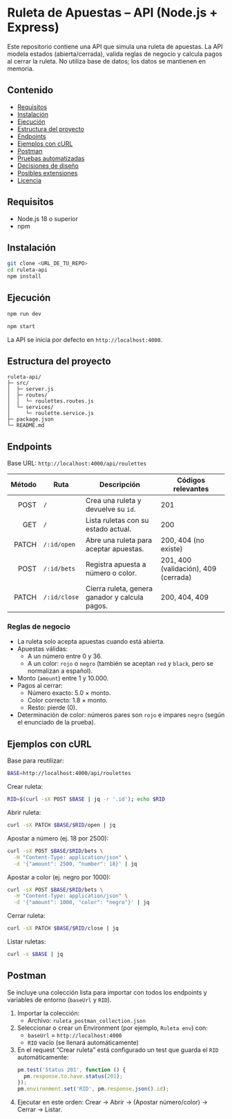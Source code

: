 # Ruleta de Apuestas – API (Node.js + Express)

Este repositorio contiene una API que simula una ruleta de apuestas. La API modela estados (abierta/cerrada), valida reglas de negocio y calcula pagos al cerrar la ruleta. No utiliza base de datos; los datos se mantienen en memoria.

## Contenido
- [Requisitos](#requisitos)
- [Instalación](#instalación)
- [Ejecución](#ejecución)
- [Estructura del proyecto](#estructura-del-proyecto)
- [Endpoints](#endpoints)
- [Ejemplos con cURL](#ejemplos-con-curl)
- [Postman](#postman)
- [Pruebas automatizadas](#pruebas-automatizadas)
- [Decisiones de diseño](#decisiones-de-diseño)
- [Posibles extensiones](#posibles-extensiones)
- [Licencia](#licencia)

## Requisitos
- Node.js 18 o superior
- npm

## Instalación
```bash
git clone <URL_DE_TU_REPO>
cd ruleta-api
npm install
```

## Ejecución
```bash
npm run dev     

npm start      
```
La API se inicia por defecto en `http://localhost:4000`.

## Estructura del proyecto
```
ruleta-api/
├─ src/
│  ├─ server.js
│  ├─ routes/
│  │  └─ roulettes.routes.js
│  └─ services/
│     └─ roulette.service.js
├─ package.json
└─ README.md
```

## Endpoints

Base URL: `http://localhost:4000/api/roulettes`

| Método | Ruta                         | Descripción                                   | Códigos relevantes                  |
|-------:|------------------------------|-----------------------------------------------|-------------------------------------|
|  POST  | `/`                          | Crea una ruleta y devuelve su `id`.           | 201                                  |
|   GET  | `/`                          | Lista ruletas con su estado actual.           | 200                                  |
| PATCH  | `/:id/open`                  | Abre una ruleta para aceptar apuestas.        | 200, 404 (no existe)                 |
|  POST  | `/:id/bets`                  | Registra apuesta a número o color.            | 201, 400 (validación), 409 (cerrada) |
| PATCH  | `/:id/close`                 | Cierra ruleta, genera ganador y calcula pagos.| 200, 404, 409                        |

### Reglas de negocio
- La ruleta solo acepta apuestas cuando está abierta.
- Apuestas válidas:
  - A un número entre 0 y 36.
  - A un color: `rojo` o `negro` (también se aceptan `red` y `black`, pero se normalizan a español).
- Monto (`amount`) entre 1 y 10.000.
- Pagos al cerrar:
  - Número exacto: 5.0 × monto.
  - Color correcto: 1.8 × monto.
  - Resto: pierde (0).
- Determinación de color: números pares son `rojo` e impares `negro` (según el enunciado de la prueba).

## Ejemplos con cURL

Base para reutilizar:
```bash
BASE=http://localhost:4000/api/roulettes
```

Crear ruleta:
```bash
RID=$(curl -sX POST $BASE | jq -r '.id'); echo $RID
```

Abrir ruleta:
```bash
curl -sX PATCH $BASE/$RID/open | jq
```

Apostar a número (ej. 18 por 2500):
```bash
curl -sX POST $BASE/$RID/bets \
  -H "Content-Type: application/json" \
  -d '{"amount": 2500, "number": 18}' | jq
```

Apostar a color (ej. negro por 1000):
```bash
curl -sX POST $BASE/$RID/bets \
  -H "Content-Type: application/json" \
  -d '{"amount": 1000, "color": "negro"}' | jq
```

Cerrar ruleta:
```bash
curl -sX PATCH $BASE/$RID/close | jq
```

Listar ruletas:
```bash
curl -s $BASE | jq
```

## Postman

Se incluye una colección lista para importar con todos los endpoints y variables de entorno (`baseUrl` y `RID`).

1. Importar la colección:
   - Archivo: `ruleta_postman_collection.json`
2. Seleccionar o crear un Environment (por ejemplo, `Ruleta env`) con:
   - `baseUrl` = `http://localhost:4000`
   - `RID` vacío (se llenará automáticamente)
3. En el request “Crear ruleta” está configurado un test que guarda el `RID` automáticamente:
   ```javascript
   pm.test('Status 201', function () {
     pm.response.to.have.status(201);
   });
   pm.environment.set('RID', pm.response.json().id);
   ```
4. Ejecutar en este orden: Crear → Abrir → (Apostar número/color) → Cerrar → Listar.


